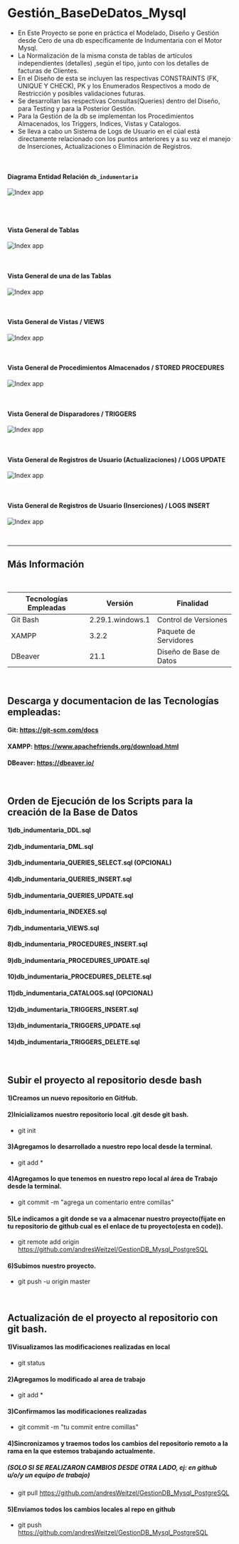 # Gestión_BaseDeDatos_Mysql

* En Este Proyecto se pone en práctica el Modelado, Diseño y Gestión desde Cero de una db específicamente de Indumentaria con el Motor Mysql.
* La Normalización de la misma consta de tablas de artículos independientes (detalles) ,según el tipo, junto con los detalles de facturas de Clientes.
* En el Diseño de esta se incluyen las respectivas CONSTRAINTS (FK, UNIQUE Y CHECK), PK y los Enumerados Respectivos a modo de Restricción y posibles validaciones futuras.
* Se desarrollan las respectivas Consultas(Queries) dentro del Diseño, para Testing y  para la Posterior Gestión.
* Para la Gestión de la db se implementan los Procedimientos Almacenados, los Triggers, Indices, Vistas y Catalogos.
* Se lleva a cabo un Sistema de Logs de Usuario en el cúal está directamente relacionado con los puntos anteriores y a su vez el manejo de Inserciones, Actualizaciones 
o Eliminación de Registros.


</br>

#### Diagrama Entidad Relación  `db_indumentaria`

![Index app](https://github.com/andresWeitzel/Gestion_BaseDeDatos_Mysql/blob/master/documentation/db_indumentaria_DER.png)

</br>

</br>

#### Vista General de Tablas

![Index app](https://github.com/andresWeitzel/Gestion_BaseDeDatos_Mysql/blob/master/documentation/01_tablas.png)

</br>

#### Vista General de una de las Tablas

![Index app](https://github.com/andresWeitzel/Gestion_BaseDeDatos_Mysql/blob/master/documentation/02_tablaArticulos.png)

</br>

#### Vista General de Vistas / VIEWS

![Index app](https://github.com/andresWeitzel/Gestion_BaseDeDatos_Mysql/blob/master/documentation/03_vistas.png)

</br>


#### Vista General de Procedimientos Almacenados / STORED PROCEDURES

![Index app](https://github.com/andresWeitzel/Gestion_BaseDeDatos_Mysql/blob/master/documentation/04_Procedimientos.png)

</br>


#### Vista General de Disparadores / TRIGGERS

![Index app](https://github.com/andresWeitzel/Gestion_BaseDeDatos_Mysql/blob/master/documentation/05_triggers.png)

</br>


#### Vista General de Registros de Usuario (Actualizaciones) / LOGS UPDATE

![Index app](https://github.com/andresWeitzel/Gestion_BaseDeDatos_Mysql/blob/master/documentation/06_logsUpdate.png)

</br>


#### Vista General de Registros de Usuario (Inserciones) / LOGS INSERT

![Index app](https://github.com/andresWeitzel/Gestion_BaseDeDatos_Mysql/blob/master/documentation/07_logsInsert.png)

</br>




<hr>

## Más Información

</br>


| **Tecnologías Empleadas** | **Versión** | **Finalidad** |               
| ------------- | ------------- | ------------- |
| Git Bash | 2.29.1.windows.1  | Control de Versiones |
| XAMPP | 3.2.2  | Paquete de Servidores |
| DBeaver | 21.1  | Diseño de Base de Datos | 

</br>


## Descarga y documentacion de las Tecnologías empleadas:
#### Git:                              https://git-scm.com/docs
#### XAMPP:                            https://www.apachefriends.org/download.html
#### DBeaver:                         https://dbeaver.io/


</br>


## Orden de Ejecución de los Scripts para la creación de la Base de Datos

#### 1)db_indumentaria_DDL.sql

#### 2)db_indumentaria_DML.sql

#### 3)db_indumentaria_QUERIES_SELECT.sql (OPCIONAL)

#### 4)db_indumentaria_QUERIES_INSERT.sql

#### 5)db_indumentaria_QUERIES_UPDATE.sql

#### 6)db_indumentaria_INDEXES.sql

#### 7)db_indumentaria_VIEWS.sql

#### 8)db_indumentaria_PROCEDURES_INSERT.sql

#### 9)db_indumentaria_PROCEDURES_UPDATE.sql

#### 10)db_indumentaria_PROCEDURES_DELETE.sql

#### 11)db_indumentaria_CATALOGS.sql (OPCIONAL)

#### 12)db_indumentaria_TRIGGERS_INSERT.sql

#### 13)db_indumentaria_TRIGGERS_UPDATE.sql

#### 14)db_indumentaria_TRIGGERS_DELETE.sql

</br>

## Subir el proyecto al repositorio desde bash 

#### 1)Creamos un nuevo repositorio en GitHub.

#### 2)Inicializamos nuestro repositorio local .git desde git bash.
* git init

#### 3)Agregamos lo desarrollado a nuestro repo local desde la terminal.
* git add *

#### 4)Agregamos lo que tenemos en nuestro repo local al área de Trabajo desde la terminal.
* git commit -m "agrega un comentario entre comillas"

#### 5)Le indicamos a git donde se va a almacenar nuestro proyecto(fijate en tu repositorio de github cual es el enlace de tu proyecto(esta en code)).
* git remote add origin https://github.com/andresWeitzel/GestionDB_Mysql_PostgreSQL

#### 6)Subimos nuestro proyecto.
* git push -u origin master


</br>


## Actualización de el proyecto al repositorio con git bash.

#### 1)Visualizamos las modificaciones realizadas en local
* git status

#### 2)Agregamos lo modificado al area de trabajo
* git add *

#### 3)Confirmamos las modificaciones realizadas
* git commit -m "tu commit entre comillas"

#### 4)Sincronizamos y traemos todos los cambios del repositorio remoto a la rama en la que estemos trabajando actualmente.
##### (SOLO SI SE REALIZARON CAMBIOS DESDE OTRA LADO, ej: en github u/o/y un equipo de trabajo)
* git pull https://github.com/andresWeitzel/GestionDB_Mysql_PostgreSQL

#### 5)Enviamos todos los cambios locales al repo en github
* git push https://github.com/andresWeitzel/GestionDB_Mysql_PostgreSQL

</br>


